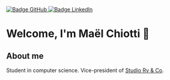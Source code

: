 <div id="badges">
    <a href="https://github.com/maelchiotti">
        <img src="https://img.shields.io/badge/GitHub-maelchiotti-171515?logo=github&logoColor=white&style=for-the-badge" alt="Badge GitHub">
    </a>
    <a href="https://www.linkedin.com/in/maelchiotti">
        <img src="https://img.shields.io/badge/LinkedIn-maelchiotti-0a66c2?logo=linkedin&logoColor=white&style=for-the-badge" alt="Badge LinkedIn">
    </a>
</div>

# Welcome, I'm Maël Chiotti :wave:

## About me

Student in computer science. Vice-president of [Studio Rv & Co](https://rvandco.fr/).
